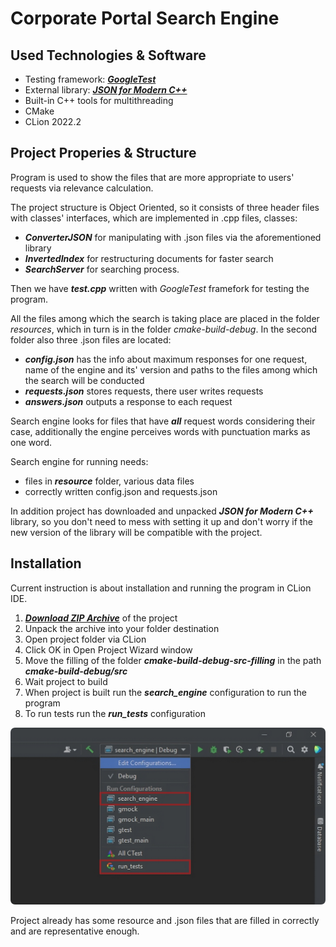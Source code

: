 # Corporate Portal Search Engine
## Used Technologies & Software
- Testing framework: [***GoogleTest***](https://github.com/google "Visit framework github page")
- External library: [***JSON for Modern C++***](https://github.com/nlohmann/json "Visit library github page")
- Built-in C++ tools for multithreading
- CMake
- CLion 2022.2
## Project Properies & Structure
Program is used to show the files that are more appropriate to users' requests via relevance calculation.

The project structure is Object Oriented, so it consists of three header files with classes' interfaces, which are implemented in .cpp files, classes:
- ***ConverterJSON*** for manipulating with .json files via the aforementioned library
- ***InvertedIndex*** for restructuring documents for faster search
- ***SearchServer*** for searching process.

Then we have ***test.cpp*** written with *GoogleTest* framefork for testing the program.

All the files among which the search is taking place are placed in the folder *resources*, which in turn is in the folder *cmake-build-debug*. In the second folder also three .json files are located:
- ***config.json*** has the info about maximum responses for one request, name of the engine and its' version and paths to the files among which the search will be conducted
- ***requests.json*** stores requests, there user writes requests
- ***answers.json*** outputs a response to each request

Search engine looks for files that have ***all*** request words considering their case, additionally the engine perceives words with punctuation marks as one word.

Search engine for running needs:
- files in ***resource*** folder, various data files
- correctly written config.json and requests.json

In addition project has downloaded and unpacked ***JSON for Modern C++*** library, so you don't need to mess with setting it up and don't worry if the new version of the library will be compatible with the project.

## Installation
Current instruction is about installation and running the program in CLion IDE.
1. [***Download ZIP Archive***](https://github.com/kuksarnlav/search_engine/archive/refs/heads/main.zip "Download search engine") of the project
2. Unpack the archive into your folder destination
3. Open project folder via CLion
4. Click OK in Open Project Wizard window
5. Move the filling of the folder ***cmake-build-debug-src-filling*** in the path ***cmake-build-debug/src***
6. Wait project to build
7. When project is built run the ***search_engine*** configuration to run the program
8. To run tests run the ***run_tests*** configuration

![Image description](photos-for-github/run-configurations.png)

Project already has some resource and .json files that are filled in correctly and are representative enough.